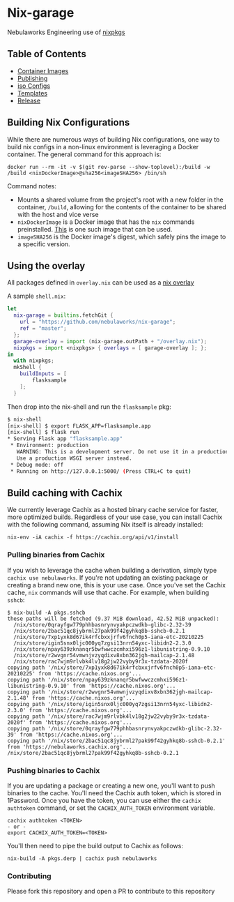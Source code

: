 # Nix-garage

Nebulaworks Engineering use of [nixpkgs](https://github.com/NixOS/nixpkgs)

## Table of Contents

* [Container Images](./imgs/README.md)
* [Publishing](./PUBLISHING.md)
* [iso Configs](./isos/README.md)
* [Templates](./templates/README.md)
* [Release](./RELEASE.md)

## Building Nix Configurations
While there are numerous ways of building Nix configurations, one way to build nix configs in a non-linux environment is
leveraging a Docker container. The general command for this approach is:

```
docker run --rm -it -v $(git rev-parse --show-toplevel):/build -w /build <nixDockerImage>@sha256<imageSHA256> /bin/sh
```

Command notes:
- Mounts a shared volume from the project's root with a new folder in the container, `/build`, allowing for the contents
  of the container to be shared with the host and vice verse
- `nixDockerImage` is a Docker image that has the `nix` commands preinstalled. [This](https://hub.docker.com/r/nixos/nix)
  is one such image that can be used.
- `imageSHA256` is the Docker image's digest, which safely pins the image to a specific version.

## Using the overlay

All packages defined in `overlay.nix` can be used as a [nix overlay](https://nixos.org/manual/nixpkgs/stable/#chap-overlays)

A sample `shell.nix`:

```nix
let
  nix-garage = builtins.fetchGit {
    url = "https://github.com/nebulaworks/nix-garage";
    ref = "master";
  };
  garage-overlay = import (nix-garage.outPath + "/overlay.nix");
  nixpkgs = import <nixpkgs> { overlays = [ garage-overlay ]; };
in
  with nixpkgs;
  mkShell {
    buildInputs = [
        flasksample
    ];
  }
```

Then drop into the nix-shell and run the `flasksample` pkg:

```bash
$ nix-shell
[nix-shell] $ export FLASK_APP=flasksample.app
[nix-shell] $ flask run
* Serving Flask app "flasksample.app"
 * Environment: production
   WARNING: This is a development server. Do not use it in a production deployment.
   Use a production WSGI server instead.
 * Debug mode: off
 * Running on http://127.0.0.1:5000/ (Press CTRL+C to quit)
```

## Build caching with Cachix

We currently leverage Cachix as a hosted binary cache service for faster, more optimized builds.
Regardless of your use case, you can install Cachix with the following command, assuming Nix itself
is already installed:
```
nix-env -iA cachix -f https://cachix.org/api/v1/install
```

### Pulling binaries from Cachix

If you wish to leverage the cache when building a derivation, simply type `cachix use nebulaworks`.
If you're not updating an existing package or creating a brand new one, this is your use case. Once
you've set the Cachix cache, `nix` commands will use that cache. For example, when building `sshcb`:
```
$ nix-build -A pkgs.sshcb
these paths will be fetched (9.37 MiB download, 42.52 MiB unpacked):
  /nix/store/0qrayfgw779phhbasnrynvyakpczwdkb-glibc-2.32-39
  /nix/store/2bac51qc8jybrml27pak99f42gyhkq8b-sshcb-0.2.1
  /nix/store/7xp1yxk8d67ik4rfcbxxjrfv6fnch0p5-iana-etc-20210225
  /nix/store/igin5snx0ljc000yq7zgsi13nrn54yxc-libidn2-2.3.0
  /nix/store/npay639zknanqr5bwfwwczcmhxi596z1-libunistring-0.9.10
  /nix/store/r2wvgnr54vmwnjvzyqdixv8xbn362jgh-mailcap-2.1.48
  /nix/store/rac7wjm9rlvbk4lv18g2jw22vyby9r3x-tzdata-2020f
copying path '/nix/store/7xp1yxk8d67ik4rfcbxxjrfv6fnch0p5-iana-etc-20210225' from 'https://cache.nixos.org'...
copying path '/nix/store/npay639zknanqr5bwfwwczcmhxi596z1-libunistring-0.9.10' from 'https://cache.nixos.org'...
copying path '/nix/store/r2wvgnr54vmwnjvzyqdixv8xbn362jgh-mailcap-2.1.48' from 'https://cache.nixos.org'...
copying path '/nix/store/igin5snx0ljc000yq7zgsi13nrn54yxc-libidn2-2.3.0' from 'https://cache.nixos.org'...
copying path '/nix/store/rac7wjm9rlvbk4lv18g2jw22vyby9r3x-tzdata-2020f' from 'https://cache.nixos.org'...
copying path '/nix/store/0qrayfgw779phhbasnrynvyakpczwdkb-glibc-2.32-39' from 'https://cache.nixos.org'...
copying path '/nix/store/2bac51qc8jybrml27pak99f42gyhkq8b-sshcb-0.2.1' from 'https://nebulaworks.cachix.org'...
/nix/store/2bac51qc8jybrml27pak99f42gyhkq8b-sshcb-0.2.1
```

### Pushing binaries to Cachix
If you are updating a package or creating a new one, you'll want to push binaries to the cache. You'll
need the Cachix auth token, which is stored in 1Password. Once you have the token, you can use either
the `cachix authtoken` command, or set the `CACHIX_AUTH_TOKEN` environment variable.
```
cachix authtoken <TOKEN>
- or -
export CACHIX_AUTH_TOKEN=<TOKEN>
```
You'll then need to pipe the build output to Cachix as follows:
```
nix-build -A pkgs.derp | cachix push nebulaworks
```

### Contributing

Please fork this repository and open a PR to contribute to this repository

